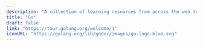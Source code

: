 ```yaml
---
description: "A collection of learning resources from across the web to help you skill up while at home"
title: "Go"
draft: false
link: "https://tour.golang.org/welcome/1"
iconURL: "https://golang.org/lib/godoc/images/go-logo-blue.svg"
---
```

